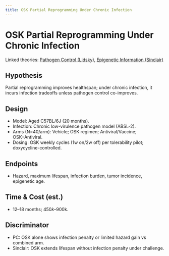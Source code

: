```yaml
---
title: OSK Partial Reprogramming Under Chronic Infection
---
```


# OSK Partial Reprogramming Under Chronic Infection

Linked theories: [Pathogen Control (Lidsky)](../theories/pathogen_control.md), [Epigenetic Information (Sinclair)](../theories/epigenetic_information.md)

## Hypothesis

Partial reprogramming improves healthspan; under chronic infection, it incurs infection tradeoffs unless pathogen control co-improves.

## Design

- Model: Aged C57BL/6J (20 months).
- Infection: Chronic low-virulence pathogen model (ABSL-2).
- Arms (N=40/arm): Vehicle; OSK regimen; Antiviral/Vaccine; OSK+Antiviral.
- Dosing: OSK weekly cycles (1w on/2w off) per tolerability pilot; doxycycline-controlled.

## Endpoints

- Hazard, maximum lifespan, infection burden, tumor incidence, epigenetic age.

## Time & Cost (est.)

- 12–18 months; $450k–$900k.

## Discriminator

- PC: OSK alone shows infection penalty or limited hazard gain vs combined arm.
- Sinclair: OSK extends lifespan without infection penalty under challenge.
